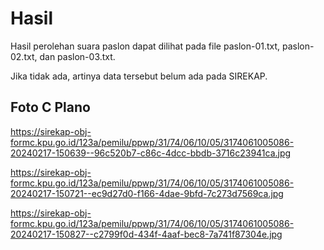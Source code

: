 # Hasil

Hasil perolehan suara paslon dapat dilihat pada file paslon-01.txt, paslon-02.txt, dan paslon-03.txt.

Jika tidak ada, artinya data tersebut belum ada pada SIREKAP.

## Foto C Plano

https://sirekap-obj-formc.kpu.go.id/123a/pemilu/ppwp/31/74/06/10/05/3174061005086-20240217-150639--96c520b7-c86c-4dcc-bbdb-3716c23941ca.jpg

https://sirekap-obj-formc.kpu.go.id/123a/pemilu/ppwp/31/74/06/10/05/3174061005086-20240217-150721--ec9d27d0-f166-4dae-9bfd-7c273d7569ca.jpg

https://sirekap-obj-formc.kpu.go.id/123a/pemilu/ppwp/31/74/06/10/05/3174061005086-20240217-150827--c2799f0d-434f-4aaf-bec8-7a741f87304e.jpg
